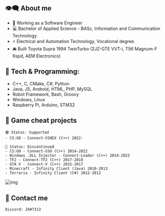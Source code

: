 ## 👁‍🗨 About me
- 💼 Working as a Software Engineer
- ‍💻 Bachelor of Applied Science - BASc, Information and Communication Technology.
- ⚡ Electrical and Automation Technology, Vocational degree.
- 🚘 Built Toyota Supra 1994 TwinTurbo (2JZ-GTE VVT-i, T56 Magnum-F 6spd, AEM Electronics)
## 🔧 Tech & Programming:
  - C++, C, CMake, C#, Python
  - Java, JS, Android, HTML, PHP, MySQL
  - Robot Framework, Bash, Groovy
  - Windows, Linux
  - Raspberry Pi, Arduino, STM32

## 📌 Game cheat projects 
    🟢 Status: Supported
    - CS:GO - Connect-CGOEX (C++) 2022-
    
    🔴 Status: Discontinued
    - CS:GO - Connect-CGO (C++) 2014-2022
    - Windows .DLL Injector - Connect-Loader (C++) 2014-2022
    - TF2 - Connect-TF2 (C++) 2017-2018
    - GTA V - Connect-V (C++) 2015-2017
    - Minecraft - Infinity Client (Java) 2010-2013
    - Terraria - Infinity Client (C#) 2012-2012
    
![img](https://i.imgur.com/bUEBYeW.png)

## 💬 Contact me
    Discord: JX#7313
